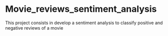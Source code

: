 # Movie_reviews_sentiment_analysis
This project consists in develop a sentiment analysis to classify positive and negative reviews of a movie
